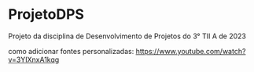 # ProjetoDPS
Projeto da disciplina de Desenvolvimento de Projetos do 3° TII A de 2023

como adicionar fontes personalizadas:
https://www.youtube.com/watch?v=3YIXnxA1kqg
